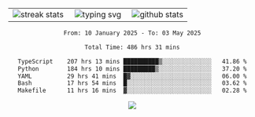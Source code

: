 <div align="center">
  <table style="border: none;" border="0" cellspacing="0" cellpadding="0">
    <tr>
      <td align="center" width="33%">
        <img src="https://github-readme-streak-stats.herokuapp.com/?user=kurtismassey&theme=tokyonight&hide_border=true" alt="streak stats" />
      </td>
      <td align="center" width="33%">
        <img src="https://readme-typing-svg.herokuapp.com/?font=Fira+Code&weight=600&size=15&duration=4000&pause=1000&color=00FF00&center=true&vCenter=true&random=false&width=150&lines=Hey%2C+I%27m+Kurtis!" alt="typing svg" />
      </td>
      <td align="center" width="33%">
        <img src="https://github-readme-stats.vercel.app/api?username=kurtismassey&show_icons=true&theme=tokyonight&hide_title=true" alt="github stats" />
      </td>
    </tr>
  </table>
</div>
<div align="center">

<!--START_SECTION:waka-->

```txt
From: 10 January 2025 - To: 03 May 2025

Total Time: 486 hrs 31 mins

TypeScript    207 hrs 13 mins ██████████▒░░░░░░░░░░░░░░   41.86 %
Python        184 hrs 10 mins █████████▒░░░░░░░░░░░░░░░   37.20 %
YAML          29 hrs 41 mins  █▓░░░░░░░░░░░░░░░░░░░░░░░   06.00 %
Bash          17 hrs 54 mins  █░░░░░░░░░░░░░░░░░░░░░░░░   03.62 %
Makefile      11 hrs 16 mins  ▓░░░░░░░░░░░░░░░░░░░░░░░░   02.28 %
```

<!--END_SECTION:waka-->

  <img src="https://github-readme-activity-graph.vercel.app/graph?username=kurtismassey&theme=tokyo-night&hide_border=true&custom_title=Contribution%20Graph" />

</div>